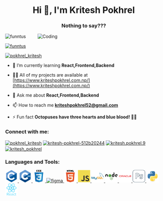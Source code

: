<h1 align="center">Hi 👋, I'm Kritesh Pokhrel</h1>
<h3 align="center">Nothing to say???</h3>

<img align="right" alt="Coding" width="400" src="https://seclab.ge/uploads/images/2022/01/img_61de95fe2629f8-08026799-45249850.gif">

<p align="left"> <img src="https://komarev.com/ghpvc/?username=funntus&label=Profile%20views&color=0e75b6&style=flat" alt="funntus" /> </p>

<p align="left"> <a href="https://github.com/ryo-ma/github-profile-trophy"><img src="https://github-profile-trophy.vercel.app/?username=funntus" alt="funntus" /></a> </p>

<p align="left"> <a href="https://twitter.com/pokhrel_kritesh" target="blank"><img src="https://img.shields.io/twitter/follow/pokhrel_kritesh?logo=twitter&style=for-the-badge" alt="pokhrel_kritesh" /></a> </p>

- 🌱 I’m currently learning **React,Frontend,Backend**

- 👨‍💻 All of my projects are available at [https://www.kriteshpokhrel.com.np/](https://www.kriteshpokhrel.com.np/)

- 💬 Ask me about **React,Frontend,Backend**

- 📫 How to reach me **kriteshpokhrel52@gmail.com**

- ⚡ Fun fact **Octopuses have three hearts and blue blood! 🐙💙**

<h3 align="left">Connect with me:</h3>
<p align="left">
<a href="https://twitter.com/pokhrel_kritesh" target="blank"><img align="center" src="https://raw.githubusercontent.com/rahuldkjain/github-profile-readme-generator/master/src/images/icons/Social/twitter.svg" alt="pokhrel_kritesh" height="30" width="40" /></a>
<a href="https://linkedin.com/in/kritesh-pokhrel-512b20244" target="blank"><img align="center" src="https://raw.githubusercontent.com/rahuldkjain/github-profile-readme-generator/master/src/images/icons/Social/linked-in-alt.svg" alt="kritesh-pokhrel-512b20244" height="30" width="40" /></a>
<a href="https://fb.com/kritesh.pokhrel.9" target="blank"><img align="center" src="https://raw.githubusercontent.com/rahuldkjain/github-profile-readme-generator/master/src/images/icons/Social/facebook.svg" alt="kritesh.pokhrel.9" height="30" width="40" /></a>
<a href="https://instagram.com/kritesh_pokhrel" target="blank"><img align="center" src="https://raw.githubusercontent.com/rahuldkjain/github-profile-readme-generator/master/src/images/icons/Social/instagram.svg" alt="kritesh_pokhrel" height="30" width="40" /></a>
</p>

<h3 align="left">Languages and Tools:</h3>
<p align="left"> <a href="https://www.cprogramming.com/" target="_blank" rel="noreferrer"> <img src="https://raw.githubusercontent.com/devicons/devicon/master/icons/c/c-original.svg" alt="c" width="40" height="40"/> </a> <a href="https://www.w3schools.com/cpp/" target="_blank" rel="noreferrer"> <img src="https://raw.githubusercontent.com/devicons/devicon/master/icons/cplusplus/cplusplus-original.svg" alt="cplusplus" width="40" height="40"/> </a> <a href="https://www.w3schools.com/css/" target="_blank" rel="noreferrer"> <img src="https://raw.githubusercontent.com/devicons/devicon/master/icons/css3/css3-original-wordmark.svg" alt="css3" width="40" height="40"/> </a> <a href="https://www.figma.com/" target="_blank" rel="noreferrer"> <img src="https://www.vectorlogo.zone/logos/figma/figma-icon.svg" alt="figma" width="40" height="40"/> </a> <a href="https://www.w3.org/html/" target="_blank" rel="noreferrer"> <img src="https://raw.githubusercontent.com/devicons/devicon/master/icons/html5/html5-original-wordmark.svg" alt="html5" width="40" height="40"/> </a> <a href="https://developer.mozilla.org/en-US/docs/Web/JavaScript" target="_blank" rel="noreferrer"> <img src="https://raw.githubusercontent.com/devicons/devicon/master/icons/javascript/javascript-original.svg" alt="javascript" width="40" height="40"/> </a> <a href="https://www.mysql.com/" target="_blank" rel="noreferrer"> <img src="https://raw.githubusercontent.com/devicons/devicon/master/icons/mysql/mysql-original-wordmark.svg" alt="mysql" width="40" height="40"/> </a> <a href="https://nodejs.org" target="_blank" rel="noreferrer"> <img src="https://raw.githubusercontent.com/devicons/devicon/master/icons/nodejs/nodejs-original-wordmark.svg" alt="nodejs" width="40" height="40"/> </a> <a href="https://www.oracle.com/" target="_blank" rel="noreferrer"> <img src="https://raw.githubusercontent.com/devicons/devicon/master/icons/oracle/oracle-original.svg" alt="oracle" width="40" height="40"/> </a> <a href="https://www.photoshop.com/en" target="_blank" rel="noreferrer"> <img src="https://raw.githubusercontent.com/devicons/devicon/master/icons/photoshop/photoshop-line.svg" alt="photoshop" width="40" height="40"/> </a> <a href="https://www.python.org" target="_blank" rel="noreferrer"> <img src="https://raw.githubusercontent.com/devicons/devicon/master/icons/python/python-original.svg" alt="python" width="40" height="40"/> </a> <a href="https://reactjs.org/" target="_blank" rel="noreferrer"> <img src="https://raw.githubusercontent.com/devicons/devicon/master/icons/react/react-original-wordmark.svg" alt="react" width="40" height="40"/> </a> </p>


